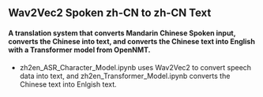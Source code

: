 ## Wav2Vec2 Spoken zh-CN to zh-CN Text

#### A translation system that converts Mandarin Chinese Spoken input, converts the Chinese into text, and converts the Chinese text into English with a Transformer model from OpenNMT.   

- zh2en_ASR_Character_Model.ipynb uses Wav2Vec2 to convert speech data into text, and zh2en_Transformer_Model.ipynb converts the Chinese text into Enlgish text.  
